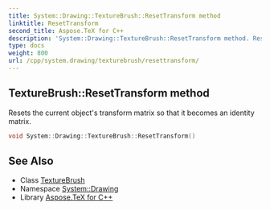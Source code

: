 ```yaml
---
title: System::Drawing::TextureBrush::ResetTransform method
linktitle: ResetTransform
second_title: Aspose.TeX for C++
description: 'System::Drawing::TextureBrush::ResetTransform method. Resets the current object''s transform matrix so that it becomes an identity matrix in C++.'
type: docs
weight: 800
url: /cpp/system.drawing/texturebrush/resettransform/
---
```

## TextureBrush::ResetTransform method


Resets the current object's transform matrix so that it becomes an identity matrix.

```cpp
void System::Drawing::TextureBrush::ResetTransform()
```

## See Also

* Class [TextureBrush](../)
* Namespace [System::Drawing](../../)
* Library [Aspose.TeX for C++](../../../)
